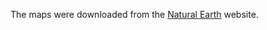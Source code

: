 The maps were downloaded from the [Natural Earth](https://www.naturalearthdata.com/downloads/110m-cultural-vectors/) website.
